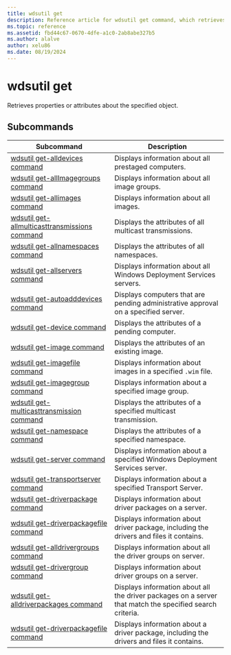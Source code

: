 ```yaml
---
title: wdsutil get
description: Reference article for wdsutil get command, which retrieves properties or attributes about the specified object.
ms.topic: reference
ms.assetid: fbd44c67-0670-4dfe-a1c0-2ab8abe327b5
ms.author: alalve
author: xelu86
ms.date: 08/19/2024
---
```


# wdsutil get



Retrieves properties or attributes about the specified object.

## Subcommands

|Subcommand|Description|
|-------|--------|
|[wdsutil get-alldevices command](wdsutil-get-alldevices.md)|Displays information about all prestaged computers.|
|[wdsutil get-allImagegroups command](wdsutil-get-allimagegroups.md)|Displays information about all image groups.|
|[wdsutil get-allimages command](wdsutil-get-allimages.md)|Displays information about all images.|
|[wdsutil get-allmulticasttransmissions command](wdsutil-get-allmulticasttransmissions.md)|Displays the attributes of all multicast transmissions.|
|[wdsutil get-allnamespaces command](wdsutil-get-allnamespaces.md)|Displays the attributes of all namespaces.|
|[wdsutil get-allservers command](wdsutil-get-allservers.md)|Displays information about all Windows Deployment Services servers.|
|[wdsutil get-autoadddevices command](wdsutil-get-autoadddevices.md)|Displays computers that are pending administrative approval on a specified server.|
|[wdsutil get-device command](wdsutil-get-device.md)|Displays the attributes of a pending computer.|
|[wdsutil get-image command](wdsutil-get-image.md)|Displays the attributes of an existing image.|
|[wdsutil get-imagefile command](wdsutil-get-imagefile.md)|Displays information about images in a specified `.wim` file.|
|[wdsutil get-imagegroup command](wdsutil-get-imagegroup.md)|Displays information about a specified image group.|
|[wdsutil get-multicasttransmission command](wdsutil-get-multicasttransmission.md)|Displays the attributes of a specified multicast transmission.|
|[wdsutil get-namespace command](wdsutil-get-namespace.md)|Displays the attributes of a specified namespace.|
|[wdsutil get-server command](wdsutil-get-server.md)|Displays information about a specified Windows Deployment Services server.|
|[wdsutil get-transportserver command](wdsutil-get-transportserver.md)|Displays information about a specified Transport Server.|
|[wdsutil get-driverpackage command](wdsutil-get-driverpackage.md)|Displays information about driver packages on a server.|
|[wdsutil get-driverpackagefile command](wdsutil-get-driverpackagefile.md)|Displays information about driver package, including the drivers and files it contains.|
|[wdsutil get-alldrivergroups command](wdsutil-get-alldrivergroups.md)|Displays information about all the driver groups on server.|
|[wdsutil get-drivergroup command](wdsutil-get-drivergroup.md)|Displays information about driver groups on a server.|
|[wdsutil get-alldriverpackages command](wdsutil-get-alldriverpackages.md)|Displays information about all the driver packages on a server that match the specified search criteria.|
|[wdsutil get-driverpackagefile command](wdsutil-get-driverpackagefile.md)|Displays information about a driver package, including the drivers and files it contains.|
